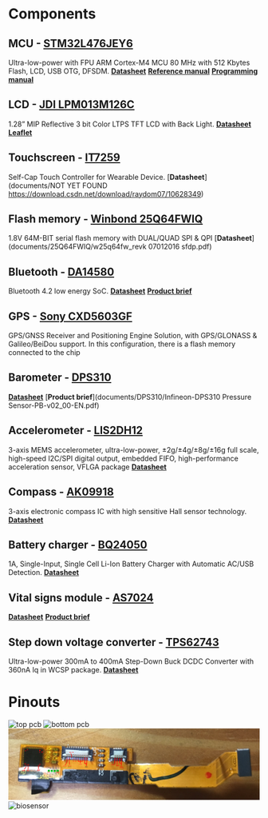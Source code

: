 
# Components

## MCU - [STM32L476JEY6](https://www.st.com/en/microcontrollers-microprocessors/stm32l476je.html)

Ultra-low-power with FPU ARM Cortex-M4 MCU 80 MHz with 512 Kbytes Flash, LCD, USB OTG, DFSDM.
[**Datasheet**](documents/STM32L476JEY6/DS10198.pdf)
[**Reference manual**](documents/STM32L476JEY6/RM0351.pdf)
[**Programming manual**](documents/STM32L476JEY6/PM0214.pdf)

## LCD - [JDI LPM013M126C](https://www.j-display.com/english/product/reflective.html)

1.28” MIP Reflective 3 bit Color LTPS TFT LCD with Back Light.
[**Datasheet**](documents/LPM013M126C/5LPM013M126C_specification_ver03.pdf)
[**Leaflet**](documents/LPM013M126C/5LL_1.28_square_BL_LPM013M126C.pdf)

## Touchscreen - [IT7259](http://www.ite.com.tw/en/product/view?mid=112)

Self-Cap Touch Controller for Wearable Device.
[**Datasheet**](documents/NOT YET FOUND https://download.csdn.net/download/raydom07/10628349)

## Flash memory - [Winbond 25Q64FWIQ](Winbond%2025Q64FWIQ)

1.8V 64M-BIT serial flash memory with DUAL/QUAD SPI & QPI
[**Datasheet**](documents/25Q64FWIQ/w25q64fw_revk 07012016 sfdp.pdf)


## Bluetooth - [DA14580](https://www.dialog-semiconductor.com/products/connectivity/bluetooth-low-energy/smartbond-da14580-and-da14583)

Bluetooth 4.2 low energy SoC.
[**Datasheet**](documents/DA14580/da14580_fs_3v4.pdf)
[**Product brief**](documents/DA14580/smartbond_da1458x_family_product_brief_hr.pdf)

## GPS - [Sony CXD5603GF](https://www.sony-semicon.co.jp/products_en/gps/index.html)

GPS/GNSS Receiver and Positioning Engine Solution, with GPS/GLONASS & Galileo/BeiDou support.
In this configuration, there is a flash memory connected to the chip

## Barometer - [DPS310](https://www.infineon.com/cms/en/product/sensor/barometric-pressure-sensor-for-consumer-applications/dps310/)

[**Datasheet**](documents/DPS310/Infineon-DPS310-DS-v01_00-EN.pdf)
[**Product brief**](documents/DPS310/Infineon-DPS310 Pressure Sensor-PB-v02_00-EN.pdf)

## Accelerometer - [LIS2DH12](https://www.st.com/en/mems-and-sensors/lis2dh12.html)

3-axis MEMS accelerometer, ultra-low-power, ±2g/±4g/±8g/±16g full scale, high-speed I2C/SPI digital output, embedded FIFO, high-performance acceleration sensor, VFLGA package
[**Datasheet**](documents/LIS2DH12/lis2dh12.pdf)

## Compass - [AK09918](https://www.digikey.com/catalog/en/partgroup/ak09918/70323)

3-axis electronic compass IC with high sensitive Hall sensor technology.
[**Datasheet**](documents/AK09918/AK09918C.pdf)

## Battery charger - [BQ24050](http://www.ti.com/product/BQ24050#)

1A, Single-Input, Single Cell Li-Ion Battery Charger with Automatic AC/USB Detection.
[**Datasheet**](documents/BQ24050/bq24050.pdf)

## Vital signs module - [AS7024](https://ams.com/as7024)

[**Datasheet**](documents/AS7024/AS7024_DS000469_4-00.pdf)
[**Product brief**](documents/AS7024/AS7024_FS000207_2-00.pdf)

## Step down voltage converter - [TPS62743](http://www.ti.com/product/TPS62743)

Ultra-low-power 300mA to 400mA Step-Down Buck DCDC Converter with 360nA Iq in WCSP package.
[**Datasheet**](documents/TPS62743/tps62743.pdf)


# Pinouts

![top pcb](images/Amazfit_BIP_top_00.png)
![bottom pcb](images/Amazfit_BIP_bot_00.png)
![lcd](images/Amazfit_BIP_LCD_00.png)
![biosensor](images/Amazfit_BIP_biosensors.png)

